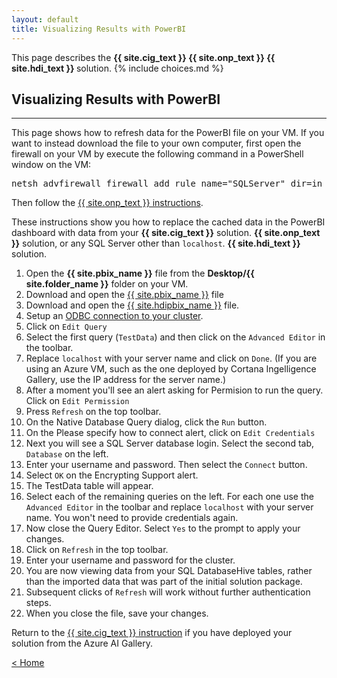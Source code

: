 ```yaml
---
layout: default
title: Visualizing Results with PowerBI
---
```


<div class="alert alert-success" role="alert"> This page describes the 
<strong>
<span class="cig">{{ site.cig_text }}</span>
<span class="onp">{{ site.onp_text }}</span>
<span class="hdi">{{ site.hdi_text }}</span> 
</strong>
solution.
{% include choices.md %}
</div> 

## Visualizing Results with PowerBI
-----------------------------------


<div class="alert alert-info cig" >
This page shows how to refresh data for the PowerBI file on your VM.  If you want to instead download the file to your own computer, first open the firewall on your VM by execute the following command in a PowerShell window on the VM:
<pre class="highlight">
netsh advfirewall firewall add rule name="SQLServer" dir=in action=allow protocol=tcp localport=1433 
</pre>
<p/>
Then follow the <a href="Visualize_Results.html?path=onp">{{ site.onp_text }} instructions</a>. 
</div>  
<p/>
These instructions show you how to replace the cached data in the PowerBI dashboard with data from your 
<span class="cig"><strong>{{ site.cig_text }}</strong> solution. </span>
<span class="onp"><strong>{{ site.onp_text }}</strong> solution, or any SQL Server other than <code>localhost</code>. </span>
<span class="hdi"><strong>{{ site.hdi_text }}</strong> solution. </span>
  
<ol>
<li class="cig">Open the <strong>{{ site.pbix_name }}</strong> file from the <strong>Desktop/{{ site.folder_name }}</strong> folder on your VM. </li>
<li class="onp">Download and open the <a href="{{ site.pbix_sqldownload_url }}" target="_blank">{{ site.pbix_name }}</a> file</li>
<li class="hdi">Download and open the <a href="{{ site.pbix_hdidownload_url }}" target="_blank">{{ site.hdipbix_name }}</a> file.</li>
<li class="hdi">Setup an <a href="ODBC.html">ODBC connection to your cluster</a>. </li>
<li class="onp ">Click on <code>Edit Query</code></li>
<li class="onp ">Select the first query (<code>TestData</code>) and then click on the <code>Advanced Editor</code> in the toolbar.</li>
<li class="onp">Replace <code>localhost</code> with your server name and click on <code>Done</code>. (If you are using an Azure VM, such as the one deployed by Cortana Ingelligence Gallery, use the IP address for the server name.)</li>
<li class="onp">After a moment you'll see an alert asking for Permision to run the query.  Click on <code>Edit Permission</code> </li>
<li class="cig">Press <code>Refresh</code> on the top toolbar. </li>
<li class="sql">On the Native Database Query dialog, click the <code>Run</code> button.</li>
<li  class="onp">On the Please specify how to connect alert, click on <code>Edit Credentials</code></li>
<li class="sql">Next you will see a SQL Server database login. Select the second tab,  <code>Database</code> on the left.</li>
<li class="sql">Enter your username and password.  Then select the <code>Connect</code> button.</li>
<li class="sql">Select <code>OK</code> on the Encrypting Support alert.</li>
<li class="onp">The TestData table will appear.</li>
<li class="onp"> Select each of the remaining queries on the left.  For each one use the <code>Advanced Editor</code> in the toolbar and replace <code>localhost</code> with your server name. You won't need to provide credentials again.</li>
<li class="onp">Now close the Query Editor.  Select <code>Yes</code> to the prompt to apply your changes.</li>
<li class="hdi">Click on <code>Refresh</code> in the top toolbar.</li>
<li class="hdi">Enter your username and password for the cluster.</li>
<li> You are now viewing data from your <span class="sql">SQL Database</span><span class="hdi">Hive tables</span>, rather than the imported data that was part of the initial solution package.</li>
<li>Subsequent clicks of <code>Refresh</code> will work without further authentication steps.</li>
<li>When you close the file, save your changes.</li>
</ol>

<div class="alert alert-info onp" role="alert">
Return to the <a href="Visualize_Results.html?path=cig">{{ site.cig_text }} instruction</a> if you have deployed your solution from the Azure AI Gallery.
</div>

[&lt; Home](index.html)